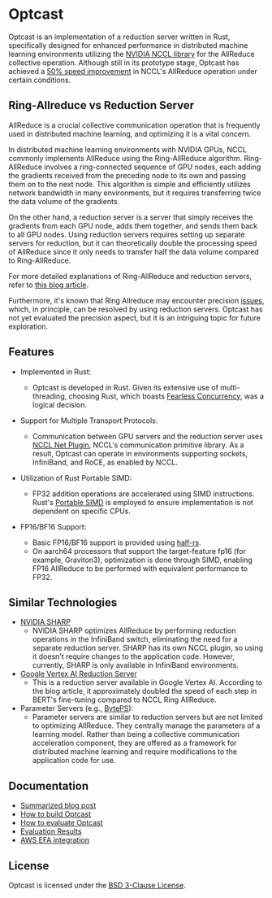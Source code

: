 # Optcast

Optcast is an implementation of a reduction server written in Rust, specifically designed for enhanced performance in distributed machine learning environments utilizing the [NVIDIA NCCL library](https://github.com/NVIDIA/nccl) for the AllReduce collective operation. Although still in its prototype stage, Optcast has achieved a [50% speed improvement](./docs/eval_results.md) in NCCL's AllReduce operation under certain conditions.

## Ring-Allreduce vs Reduction Server

AllReduce is a crucial collective communication operation that is frequently used in distributed machine learning, and optimizing it is a vital concern.

In distributed machine learning environments with NVIDIA GPUs, NCCL commonly implements AllReduce using the Ring-AllReduce algorithm. Ring-AllReduce involves a ring-connected sequence of GPU nodes, each adding the gradients received from the preceding node to its own and passing them on to the next node. This algorithm is simple and efficiently utilizes network bandwidth in many environments, but it requires transferring twice the data volume of the gradients.

On the other hand, a reduction server is a server that simply receives the gradients from each GPU node, adds them together, and sends them back to all GPU nodes. Using reduction servers requires setting up separate servers for reduction, but it can theoretically double the processing speed of AllReduce since it only needs to transfer half the data volume compared to Ring-AllReduce.

For more detailed explanations of Ring-AllReduce and reduction servers, refer to [this blog article](https://cloud.google.com/blog/topics/developers-practitioners/optimize-training-performance-reduction-server-vertex-ai?hl=en).

Furthermore, it's known that Ring Allreduce may encounter precision [issues](https://github.com/NVIDIA/nccl/issues/1026#issuecomment-1763933869), which, in principle, can be resolved by using reduction servers. Optcast has not yet evaluated the precision aspect, but it is an intriguing topic for future exploration.

## Features

- Implemented in Rust:
    - Optcast is developed in Rust. Given its extensive use of multi-threading, choosing Rust, which boasts [Fearless Concurrency](https://blog.rust-lang.org/2015/04/10/Fearless-Concurrency.html), was a logical decision.

- Support for Multiple Transport Protocols:
    - Communication between GPU servers and the reduction server uses [NCCL Net Plugin](https://github.com/NVIDIA/nccl/tree/master/ext-net), NCCL's communication primitive library. As a result, Optcast can operate in environments supporting sockets, InfiniBand, and RoCE, as enabled by NCCL.

- Utilization of Rust Portable SIMD:
    - FP32 addition operations are accelerated using SIMD instructions. Rust's [Portable SIMD](https://github.com/rust-lang/portable-simd?tab=readme-ov-file) is employed to ensure implementation is not dependent on specific CPUs.

- FP16/BF16 Support:
    - Basic FP16/BF16 support is provided using [half-rs](https://github.com/starkat99/half-rs).
    - On aarch64 processors that support the target-feature fp16 (for example, Graviton3), optimization is done through SIMD, enabling FP16 AllReduce to be performed with equivalent performance to FP32.

## Similar Technologies

- [NVIDIA SHARP](https://docs.nvidia.com/networking/display/sharpv300)
    - NVIDIA SHARP optimizes AllReduce by performing reduction operations in the InfiniBand switch, eliminating the need for a separate reduction server. SHARP has its own NCCL plugin, so using it doesn't require changes to the application code. However, currently, SHARP is only available in InfiniBand environments.
- [Google Vertex AI Reduction Server](https://cloud.google.com/blog/topics/developers-practitioners/optimize-training-performance-reduction-server-vertex-ai?hl=en)
    - This is a reduction server available in Google Vertex AI. According to the blog article, it approximately doubled the speed of each step in BERT's fine-tuning compared to NCCL Ring AllReduce.
- Parameter Servers (e.g., [BytePS](https://github.com/bytedance/byteps/tree/master)):
    - Parameter servers are similar to reduction servers but are not limited to optimizing AllReduce. They centrally manage the parameters of a learning model. Rather than being a collective communication acceleration component, they are offered as a framework for distributed machine learning and require modifications to the application code for use.

## Documentation

- [Summarized blog post](https://medium.com/nttlabs/optcast-open-source-in-network-aggregation-for-distributed-deep-learning-c25d76878993)
- [How to build Optcast](./docs/build.md)
- [How to evaluate Optcast](./docs/eval.md)
- [Evaluation Results](./docs/eval_results.md)
- [AWS EFA integration](./docs/efa.md)

## License

Optcast is licensed under the [BSD 3-Clause License](./LICENSE).
